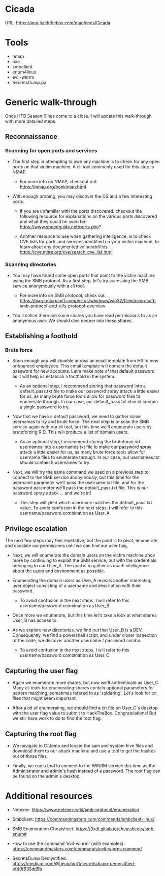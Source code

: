 # Cicada

URL: https://app.hackthebox.com/machines/Cicada

# Tools

- nmap
- nxc
- smbclient
- enum4linux
- evil-winrm
- SecretsDump.py

# Generic walk-through

Once HTB Season 6 has come to a close, I will update this walk-through with more detailed steps.

## Reconnaissance

### Scanning for open ports and services

- The first step in attempting to pwn any machine is to check for any open ports on that victim machine. A cli tool commonly used for this step is NMAP.

    - For more info on NMAP, checkout out: https://nmap.org/book/man.html

- With enough probing, you may discover the OS and a few interesting ports.

    - If you are unfamiliar with the ports discovered, checkout the following resource for explanations on the various ports discovered and what they could be used for: https://www.speedguide.net/ports.php?

    - Another resource to use when gathering intelligence, is to check CVE lists for ports and services identified on your victim machine, to learn about any documented volnurabilities: https://cve.mitre.org/cve/search_cve_list.html

### Scanning directories

- You may have found some open ports that point to the victim machine using the SMB protocol. As a first step, let's try accessing the SMB service anonymously with a cli tool.

    - For more info on SMB protocol, check out: https://learn.microsoft.com/en-us/windows/win32/fileio/microsoft-smb-protocol-and-cifs-protocol-overview
    
- You'll notice there are some shares you have read permissions to as an anonymous user. We should dive deeper into these shares.

## Establishing a foothold

### Brute force

- Soon enough you will stumble across an email template from HR to new onboarded employees. This email template will contain the default password for new accounts. Let's make note of that default password as it will help us establish a foothold in the system.

    - As an optional step, I recommend storing that password into a default_pass.txt file to make our password spray attack a little easier for us, as many brute force tools allow for password files to enumerate through. In our case, our default_pass.txt should contain a single password to try.

- Now that we have a default password, we need to gather some usernames to try and brute force. The next step is to scan the SMB service again with our cli tool, but this time we'll enumerate users by bruteforcing RID. This will produce a list of domain users.

    - As an optional step, I recommend storing the bruteforce rid usernames into a usernames.txt file to make our password spray attack a little easier for us, as many brute force tools allow for username files to enumerate through. In our case, our usernames.txt should contain 5 usernames to try. 

- Next, we will try the same command we used on a previous step to connect to the SMB service anonymously, but this time for the username parameter we'll pass the username.txt file, and for the password parameter we'll pass the default_pass.txt file. This is our password spray attack ... and we're in!

    - This step will yield which username matches the default_pass.txt value. To avoid confusion in the next steps, I will refer to this username/password combination as User_A.

## Privilege escalation

The next few steps may feel repetative, but the point is to pivot, enumerate, and escalate our permissions until we can find our user flag.  

- Next, we will enumerate the domain users on the victim machine once more by continuing to exploit the SMB service, but with the credentials belonging to our User_A. The goal is to gather as much intelligence about the users and environment as possible.

- Enumerating the domain users as User_A reveals another interesting user object consisting of a username and description with their password.

    - To avoid confusion in the next steps, I will refer to this username/password combination as User_B.

- Once more we enumerate, but this time let's take a look at what shares User_B has access to.

- As we explore new directories, we find out that User_B is a DEV. Consequently, we find a powershell script, and under closer inspection of the code, we discover another username / password combo.

    - To avoid confusion in the next steps, I will refer to this username/password combination as User_C.

## Capturing the user flag

- Again we enumerate more shares, but now we'll authenticate as User_C. Many cli tools for enumerating shares contain optional parameters for pattern matching, sometimes refered to as 'spidering'. Let's look for txt files that might seem important.

- After a bit of enumerating, we should find a txt file on User_C's desktop with the user flag value to submit to HackTheBox. Congratulations! But we still have work to do to find the root flag.

## Capturing the root flag

- We navigate to C:\temp and locate the sam and system hive files and download them to our attack machine and use a tool to get the hashes out of those files.

- Finally, we use a tool to connect to the WINRM service this time as the Administrator and admin's hash instead of a password. The root flag can be found on the admin's desktop. 

# Additional resources

- Netexec: https://www.netexec.wiki/smb-protocol/enumeration

- Smbclient: https://commandmasters.com/commands/smbclient-linux/

- SMB Enumeration Cheatsheet: https://0xdf.gitlab.io/cheatsheets/smb-enum#

- How to use the command 'evil-winrm' (with examples): https://commandmasters.com/commands/evil-winrm-common/

- SecretsDump Demystified: https://medium.com/@benichmt1/secretsdump-demystified-bfd0f933dd9b
